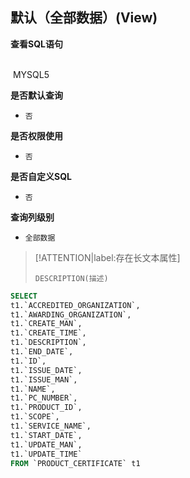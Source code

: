 ## 默认（全部数据）(View) <!-- {docsify-ignore-all} -->



<p class="panel-title"><b>查看SQL语句</b></p>
<br>

<el-row>
&nbsp;<el-tag @click="MYSQL5 = true">MYSQL5</el-tag>
</el-row>

<br>
<p class="panel-title"><b>是否默认查询</b></p>

* `否`

<p class="panel-title"><b>是否权限使用</b></p>

* `否`

<p class="panel-title"><b>是否自定义SQL</b></p>

* `否`

<p class="panel-title"><b>查询列级别</b></p>

* `全部数据`

> [!ATTENTION|label:存在长文本属性]
>
> `DESCRIPTION(描述)`






<el-dialog v-model="MYSQL5" title="MYSQL5">

```sql
SELECT
t1.`ACCREDITED_ORGANIZATION`,
t1.`AWARDING_ORGANIZATION`,
t1.`CREATE_MAN`,
t1.`CREATE_TIME`,
t1.`DESCRIPTION`,
t1.`END_DATE`,
t1.`ID`,
t1.`ISSUE_DATE`,
t1.`ISSUE_MAN`,
t1.`NAME`,
t1.`PC_NUMBER`,
t1.`PRODUCT_ID`,
t1.`SCOPE`,
t1.`SERVICE_NAME`,
t1.`START_DATE`,
t1.`UPDATE_MAN`,
t1.`UPDATE_TIME`
FROM `PRODUCT_CERTIFICATE` t1 


```

</el-dialog>

<script>
 const { createApp } = Vue
  createApp({
    data() {
      return {
                MYSQL5 : false
        
      }
    },
    methods: {
    }
  }).use(ElementPlus).mount('#app')
</script>